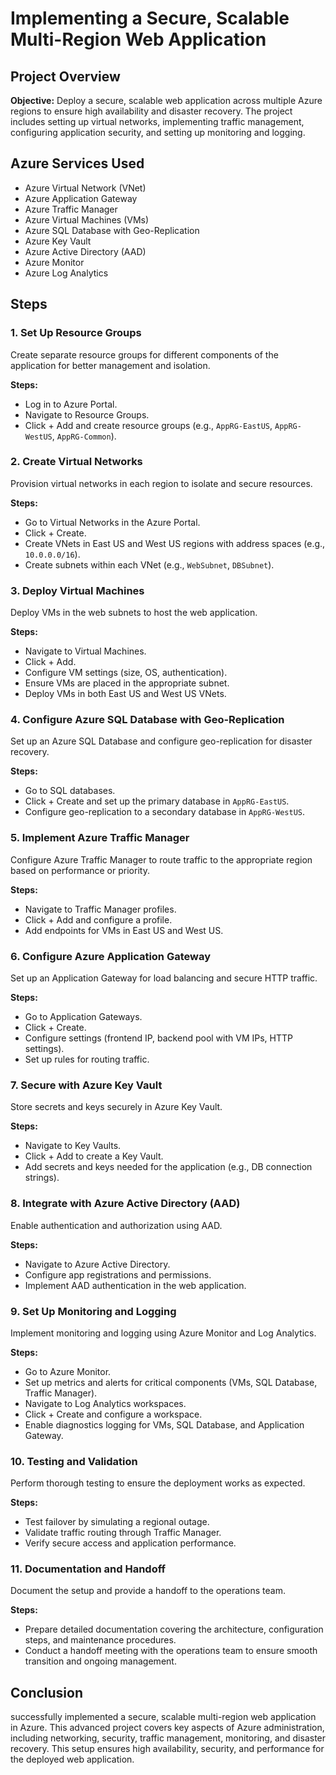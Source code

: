 # Implementing a Secure, Scalable Multi-Region Web Application

## Project Overview
**Objective:** Deploy a secure, scalable web application across multiple Azure regions to ensure high availability and disaster recovery. The project includes setting up virtual networks, implementing traffic management, configuring application security, and setting up monitoring and logging.

## Azure Services Used
- Azure Virtual Network (VNet)
- Azure Application Gateway
- Azure Traffic Manager
- Azure Virtual Machines (VMs)
- Azure SQL Database with Geo-Replication
- Azure Key Vault
- Azure Active Directory (AAD)
- Azure Monitor
- Azure Log Analytics

## Steps

### 1. Set Up Resource Groups
Create separate resource groups for different components of the application for better management and isolation.

**Steps:**
- Log in to Azure Portal.
- Navigate to Resource Groups.
- Click + Add and create resource groups (e.g., `AppRG-EastUS`, `AppRG-WestUS`, `AppRG-Common`).

### 2. Create Virtual Networks
Provision virtual networks in each region to isolate and secure resources.

**Steps:**
- Go to Virtual Networks in the Azure Portal.
- Click + Create.
- Create VNets in East US and West US regions with address spaces (e.g., `10.0.0.0/16`).
- Create subnets within each VNet (e.g., `WebSubnet`, `DBSubnet`).

### 3. Deploy Virtual Machines
Deploy VMs in the web subnets to host the web application.

**Steps:**
- Navigate to Virtual Machines.
- Click + Add.
- Configure VM settings (size, OS, authentication).
- Ensure VMs are placed in the appropriate subnet.
- Deploy VMs in both East US and West US VNets.

### 4. Configure Azure SQL Database with Geo-Replication
Set up an Azure SQL Database and configure geo-replication for disaster recovery.

**Steps:**
- Go to SQL databases.
- Click + Create and set up the primary database in `AppRG-EastUS`.
- Configure geo-replication to a secondary database in `AppRG-WestUS`.

### 5. Implement Azure Traffic Manager
Configure Azure Traffic Manager to route traffic to the appropriate region based on performance or priority.

**Steps:**
- Navigate to Traffic Manager profiles.
- Click + Add and configure a profile.
- Add endpoints for VMs in East US and West US.

### 6. Configure Azure Application Gateway
Set up an Application Gateway for load balancing and secure HTTP traffic.

**Steps:**
- Go to Application Gateways.
- Click + Create.
- Configure settings (frontend IP, backend pool with VM IPs, HTTP settings).
- Set up rules for routing traffic.

### 7. Secure with Azure Key Vault
Store secrets and keys securely in Azure Key Vault.

**Steps:**
- Navigate to Key Vaults.
- Click + Add to create a Key Vault.
- Add secrets and keys needed for the application (e.g., DB connection strings).

### 8. Integrate with Azure Active Directory (AAD)
Enable authentication and authorization using AAD.

**Steps:**
- Navigate to Azure Active Directory.
- Configure app registrations and permissions.
- Implement AAD authentication in the web application.

### 9. Set Up Monitoring and Logging
Implement monitoring and logging using Azure Monitor and Log Analytics.

**Steps:**
- Go to Azure Monitor.
- Set up metrics and alerts for critical components (VMs, SQL Database, Traffic Manager).
- Navigate to Log Analytics workspaces.
- Click + Create and configure a workspace.
- Enable diagnostics logging for VMs, SQL Database, and Application Gateway.

### 10. Testing and Validation
Perform thorough testing to ensure the deployment works as expected.

**Steps:**
- Test failover by simulating a regional outage.
- Validate traffic routing through Traffic Manager.
- Verify secure access and application performance.

### 11. Documentation and Handoff
Document the setup and provide a handoff to the operations team.

**Steps:**
- Prepare detailed documentation covering the architecture, configuration steps, and maintenance procedures.
- Conduct a handoff meeting with the operations team to ensure smooth transition and ongoing management.

## Conclusion
successfully implemented a secure, scalable multi-region web application in Azure. This advanced project covers key aspects of Azure administration, including networking, security, traffic management, monitoring, and disaster recovery. This setup ensures high availability, security, and performance for the deployed web application.

